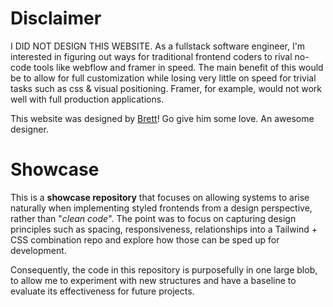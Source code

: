 # Disclaimer
I DID NOT DESIGN THIS WEBSITE.  As a fullstack software engineer, I'm interested in figuring out ways for traditional frontend coders to rival no-code tools like webflow and framer in speed.  The main benefit of this would be to allow for full customization while losing very little on speed for trivial tasks such as css & visual positioning.  Framer, for example, would not work well with full production applications.

This website was designed by [Brett](x.com/brettfromdj)! Go give him some love. An awesome designer.

# Showcase
This is a **showcase repository** that focuses on allowing systems to arise naturally when implementing styled frontends from a design perspective, rather than "*clean code*".  The point was to focus on capturing design principles such as spacing, responsiveness, relationships into a Tailwind + CSS combination repo and explore how those can be sped up for development.

Consequently, the code in this repository is purposefully in one large blob, to allow me to experiment with new structures and have a baseline to evaluate its effectiveness for future projects.